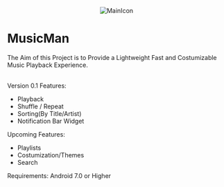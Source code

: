 <p align=center>
  <img src="https://github.com/ZoidbergZero/MusicMan/raw/master/app/src/main/res/drawable/mainicon.png" alt="MainIcon"/>
  <h1>MusicMan</h1>
</p>
The Aim of this Project is to Provide a Lightweight Fast and Costumizable Music Playback Experience.<br>
<br>

Version 0.1 Features:
* Playback
* Shuffle / Repeat
* Sorting(By Title/Artist)
* Notification Bar Widget

Upcoming Features:
* Playlists
* Costumization/Themes
* Search

Requirements: Android 7.0 or Higher
